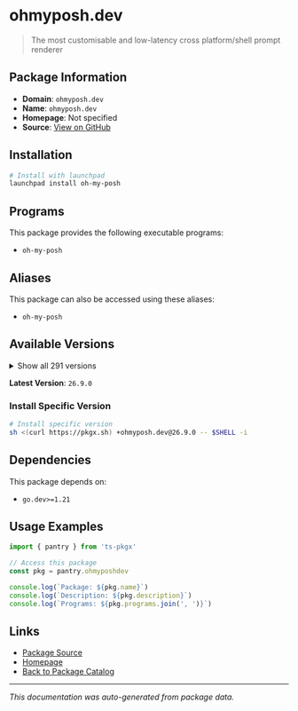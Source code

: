 # ohmyposh.dev

> The most customisable and low-latency cross platform/shell prompt renderer

## Package Information

- **Domain**: `ohmyposh.dev`
- **Name**: `ohmyposh.dev`
- **Homepage**: Not specified
- **Source**: [View on GitHub](https://github.com/pkgxdev/pantry/tree/main/projects/ohmyposh.dev/package.yml)

## Installation

```bash
# Install with launchpad
launchpad install oh-my-posh
```

## Programs

This package provides the following executable programs:

- `oh-my-posh`

## Aliases

This package can also be accessed using these aliases:

- `oh-my-posh`

## Available Versions

<details>
<summary>Show all 291 versions</summary>

- `26.9.0`, `26.8.0`, `26.7.0`, `26.6.1`, `26.6.0`
- `26.5.0`, `26.4.2`, `26.4.1`, `26.4.0`, `26.3.0`
- `26.2.2`, `26.2.1`, `26.2.0`, `26.1.0`, `26.0.5`
- `26.0.4`, `26.0.3`, `26.0.2`, `26.0.1`, `26.0.0`
- `25.23.3`, `25.23.2`, `25.23.1`, `25.23.0`, `25.22.0`
- `25.21.1`, `25.21.0`, `25.20.1`, `25.20.0`, `25.19.0`
- `25.18.0`, `25.17.0`, `25.16.1`, `25.16.0`, `25.15.0`
- `25.14.0`, `25.13.0`, `25.12.0`, `25.11.2`, `25.11.1`
- `25.11.0`, `25.10.2`, `25.10.1`, `25.10.0`, `25.9.0`
- `25.8.0`, `25.7.1`, `25.7.0`, `25.6.1`, `25.6.0`
- `25.5.1`, `25.5.0`, `25.4.3`, `25.4.2`, `25.4.1`
- `25.4.0`, `25.3.0`, `25.2.1`, `25.2.0`, `25.1.1`
- `25.1.0`, `25.0.0`, `24.19.0`, `24.18.1`, `24.18.0`
- `24.17.1`, `24.17.0`, `24.16.1`, `24.16.0`, `24.15.1`
- `24.15.0`, `24.14.0`, `24.13.1`, `24.13.0`, `24.12.0`
- `24.11.4`, `24.11.3`, `24.11.2`, `24.11.1`, `24.11.0`
- `24.10.1`, `24.10.0`, `24.9.1`, `24.9.0`, `24.8.0`
- `24.7.1`, `24.7.0`, `24.6.5`, `24.6.4`, `24.6.3`
- `24.6.2`, `24.6.1`, `24.6.0`, `24.5.2`, `24.5.1`
- `24.5.0`, `24.4.1`, `24.4.0`, `24.3.0`, `24.2.2`
- `24.2.1`, `24.2.0`, `24.1.0`, `24.0.11`, `24.0.10`
- `24.0.9`, `24.0.8`, `24.0.7`, `24.0.6`, `24.0.5`
- `24.0.4`, `24.0.3`, `24.0.2`, `24.0.1`, `24.0.0`
- `23.20.3`, `23.20.2`, `23.20.1`, `23.20.0`, `23.19.0`
- `23.18.0`, `23.17.0`, `23.16.0`, `23.15.3`, `23.15.2`
- `23.15.1`, `23.15.0`, `23.14.2`, `23.14.1`, `23.14.0`
- `23.13.4`, `23.13.3`, `23.13.2`, `23.13.1`, `23.13.0`
- `23.12.0`, `23.11.1`, `23.11.0`, `23.10.1`, `23.10.0`
- `23.9.1`, `23.9.0`, `23.8.0`, `23.7.2`, `23.7.1`
- `23.7.0`, `23.6.8`, `23.6.7`, `23.6.6`, `23.6.5`
- `23.6.4`, `23.6.3`, `23.6.2`, `23.6.1`, `23.6.0`
- `23.5.0`, `23.4.1`, `23.4.0`, `23.3.3`, `23.3.2`
- `23.3.1`, `23.3.0`, `23.2.1`, `23.2.0`, `23.1.0`
- `23.0.2`, `23.0.1`, `23.0.0`, `22.3.0`, `22.2.0`
- `22.1.0`, `22.0.3`, `22.0.2`, `22.0.1`, `22.0.0`
- `21.28.0`, `21.27.0`, `21.26.4`, `21.26.3`, `21.26.2`
- `21.26.1`, `21.26.0`, `21.25.0`, `21.24.0`, `21.23.6`
- `21.23.5`, `21.23.4`, `21.23.3`, `21.23.2`, `21.23.1`
- `21.23.0`, `21.22.0`, `21.21.3`, `21.21.2`, `21.21.1`
- `21.21.0`, `21.20.2`, `21.20.1`, `21.20.0`, `21.19.0`
- `21.18.2`, `21.18.1`, `21.18.0`, `21.17.2`, `21.17.1`
- `21.17.0`, `21.16.2`, `21.16.1`, `21.16.0`, `21.15.1`
- `21.15.0`, `21.14.0`, `21.13.1`, `21.13.0`, `21.12.1`
- `21.12.0`, `21.11.0`, `21.10.3`, `21.10.2`, `21.10.1`
- `21.10.0`, `21.9.1`, `21.9.0`, `21.8.0`, `21.7.0`
- `21.6.0`, `21.5.0`, `21.4.0`, `21.3.0`, `21.2.2`
- `21.2.1`, `21.2.0`, `21.1.0`, `21.0.1`, `21.0.0`
- `20.2.3`, `20.2.2`, `20.2.1`, `20.2.0`, `20.1.0`
- `20.0.2`, `20.0.1`, `20.0.0`, `19.32.0`, `19.31.0`
- `19.30.0`, `19.29.1`, `19.29.0`, `19.28.0`, `19.27.0`
- `19.26.1`, `19.26.0`, `19.25.0`, `19.24.3`, `19.24.2`
- `19.24.1`, `19.24.0`, `19.23.1`, `19.23.0`, `19.22.0`
- `19.21.1`, `19.21.0`, `19.20.0`, `19.19.0`, `19.18.1`
- `19.18.0`, `19.17.2`, `19.17.1`, `19.17.0`, `19.16.2`
- `19.16.1`, `19.16.0`, `19.15.1`, `19.15.0`, `19.14.0`
- `19.13.0`, `19.12.0`, `19.11.7`, `19.11.6`, `19.11.5`
- `19.11.4`, `19.11.3`, `19.11.2`, `19.11.1`, `19.11.0`
- `19.10.0`, `19.9.0`, `19.8.3`, `19.8.2`, `19.8.1`
- `19.8.0`

</details>

**Latest Version**: `26.9.0`

### Install Specific Version

```bash
# Install specific version
sh <(curl https://pkgx.sh) +ohmyposh.dev@26.9.0 -- $SHELL -i
```

## Dependencies

This package depends on:

- `go.dev>=1.21`

## Usage Examples

```typescript
import { pantry } from 'ts-pkgx'

// Access this package
const pkg = pantry.ohmyposhdev

console.log(`Package: ${pkg.name}`)
console.log(`Description: ${pkg.description}`)
console.log(`Programs: ${pkg.programs.join(', ')}`)
```

## Links

- [Package Source](https://github.com/pkgxdev/pantry/tree/main/projects/ohmyposh.dev/package.yml)
- [Homepage](#)
- [Back to Package Catalog](../package-catalog.md)

---

*This documentation was auto-generated from package data.*
